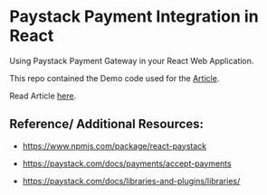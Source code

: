 # Paystack Payment Integration in React

Using Paystack Payment Gateway in your React Web Application.

This repo contained the Demo code used for the [Article]().

Read Article [here]().

## Reference/ Additional Resources:

- https://www.npmjs.com/package/react-paystack

- https://paystack.com/docs/payments/accept-payments

- https://paystack.com/docs/libraries-and-plugins/libraries/

